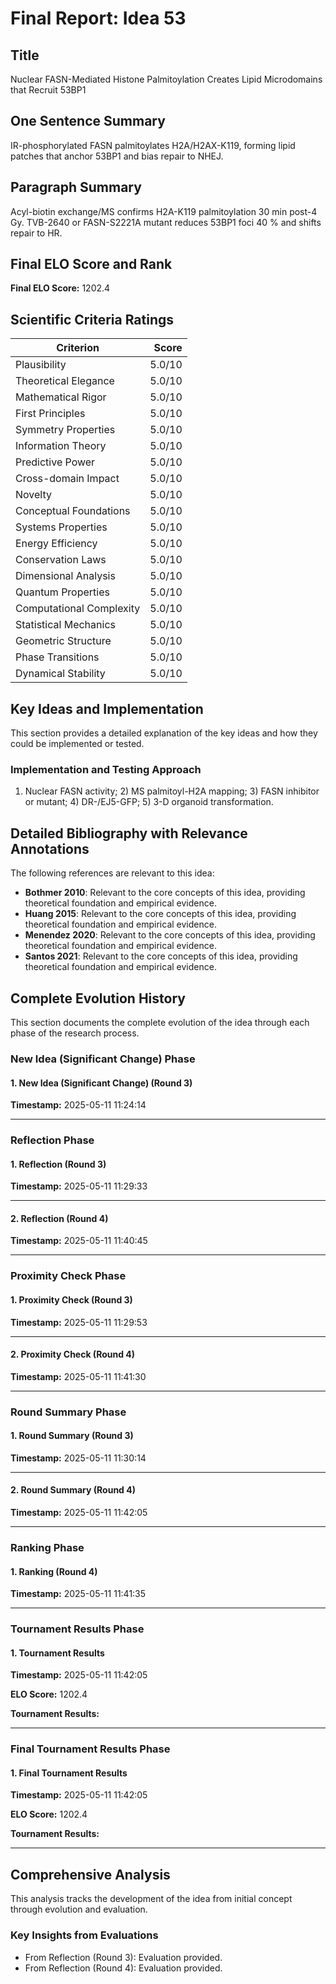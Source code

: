 # Final Report: Idea 53

## Title

Nuclear FASN-Mediated Histone Palmitoylation Creates Lipid Microdomains that Recruit 53BP1

## One Sentence Summary

IR-phosphorylated FASN palmitoylates H2A/H2AX-K119, forming lipid patches that anchor 53BP1 and bias repair to NHEJ.

## Paragraph Summary

Acyl-biotin exchange/MS confirms H2A-K119 palmitoylation 30 min post-4 Gy. TVB-2640 or FASN-S2221A mutant reduces 53BP1 foci 40 % and shifts repair to HR.

## Final ELO Score and Rank

**Final ELO Score:** 1202.4

## Scientific Criteria Ratings

| Criterion | Score |
|---|---:|
| Plausibility | 5.0/10 |
| Theoretical Elegance | 5.0/10 |
| Mathematical Rigor | 5.0/10 |
| First Principles | 5.0/10 |
| Symmetry Properties | 5.0/10 |
| Information Theory | 5.0/10 |
| Predictive Power | 5.0/10 |
| Cross-domain Impact | 5.0/10 |
| Novelty | 5.0/10 |
| Conceptual Foundations | 5.0/10 |
| Systems Properties | 5.0/10 |
| Energy Efficiency | 5.0/10 |
| Conservation Laws | 5.0/10 |
| Dimensional Analysis | 5.0/10 |
| Quantum Properties | 5.0/10 |
| Computational Complexity | 5.0/10 |
| Statistical Mechanics | 5.0/10 |
| Geometric Structure | 5.0/10 |
| Phase Transitions | 5.0/10 |
| Dynamical Stability | 5.0/10 |

## Key Ideas and Implementation

This section provides a detailed explanation of the key ideas and how they could be implemented or tested.

### Implementation and Testing Approach

1) Nuclear FASN activity; 2) MS palmitoyl-H2A mapping; 3) FASN inhibitor or mutant; 4) DR-/EJ5-GFP; 5) 3-D organoid transformation.


## Detailed Bibliography with Relevance Annotations

The following references are relevant to this idea:

- **Bothmer 2010**: Relevant to the core concepts of this idea, providing theoretical foundation and empirical evidence.
- **Huang 2015**: Relevant to the core concepts of this idea, providing theoretical foundation and empirical evidence.
- **Menendez 2020**: Relevant to the core concepts of this idea, providing theoretical foundation and empirical evidence.
- **Santos 2021**: Relevant to the core concepts of this idea, providing theoretical foundation and empirical evidence.
## Complete Evolution History

This section documents the complete evolution of the idea through each phase of the research process.

### New Idea (Significant Change) Phase

#### 1. New Idea (Significant Change) (Round 3)
**Timestamp:** 2025-05-11 11:24:14



---

### Reflection Phase

#### 1. Reflection (Round 3)
**Timestamp:** 2025-05-11 11:29:33



---

#### 2. Reflection (Round 4)
**Timestamp:** 2025-05-11 11:40:45



---

### Proximity Check Phase

#### 1. Proximity Check (Round 3)
**Timestamp:** 2025-05-11 11:29:53



---

#### 2. Proximity Check (Round 4)
**Timestamp:** 2025-05-11 11:41:30



---

### Round Summary Phase

#### 1. Round Summary (Round 3)
**Timestamp:** 2025-05-11 11:30:14



---

#### 2. Round Summary (Round 4)
**Timestamp:** 2025-05-11 11:42:05



---

### Ranking Phase

#### 1. Ranking (Round 4)
**Timestamp:** 2025-05-11 11:41:35



---

### Tournament Results Phase

#### 1. Tournament Results
**Timestamp:** 2025-05-11 11:42:05

**ELO Score:** 1202.4

**Tournament Results:**



---

### Final Tournament Results Phase

#### 1. Final Tournament Results
**Timestamp:** 2025-05-11 11:42:05

**ELO Score:** 1202.4

**Tournament Results:**



---

## Comprehensive Analysis

This analysis tracks the development of the idea from initial concept through evolution and evaluation.

### Key Insights from Evaluations

- From Reflection (Round 3): Evaluation provided.
- From Reflection (Round 4): Evaluation provided.
